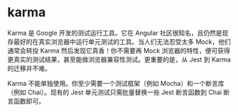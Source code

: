 # karma

Karma 是 Google 开发的测试运行工具。它在 Angular 社区很知名，且仍然是现存最好的在真实浏览器中运行单元测试的工具。当人们无法忍受太多 Mock，他们通常会转投 Karma 然后发现它真香！你不需要再 Mock 浏览器的特性，便可获得更真实的测试结果，甚至能做浏览器兼容性测试。更重要的是，从 Jest 到 Karma 的迁移并不难。

Karma 不能单独使用。你至少需要一个测试框架（例如 Mocha）和一个断言库（例如 Chai）。现有的 Jest 单元测试只需批量替换一些 Jest 断言函数到 Chai 断言函数即可。
